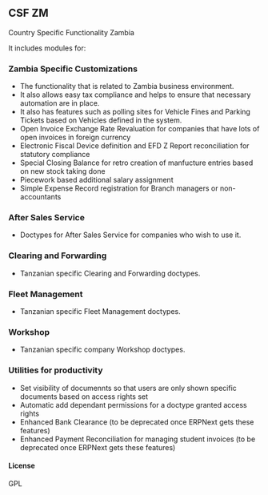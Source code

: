 ## CSF ZM

Country Specific Functionality Zambia

It includes modules for:
### Zambia Specific Customizations
- The functionality that is related to Zambia business environment.
- It also allows easy tax compliance and helps to ensure that necessary automation are in place.
- It also has features such as polling sites for Vehicle Fines and Parking Tickets based on Vehicles defined in the system.
- Open Invoice Exchange Rate Revaluation for companies that have lots of open invoices in foreign currency
- Electronic Fiscal Device definition and EFD Z Report reconciliation for statutory compliance
- Special Closing Balance for retro creation of manfucture entries based on new stock taking done
- Piecework based additional salary assignment
- Simple Expense Record registration for Branch managers or non-accountants

### After Sales Service
- Doctypes for After Sales Service for companies who wish to use it.

### Clearing and Forwarding
- Tanzanian specific Clearing and Forwarding doctypes.

### Fleet Management
- Tanzanian specific Fleet Management doctypes.

### Workshop
- Tanzanian specific company Workshop doctypes.

### Utilities for productivity
- Set visibility of documennts so that users are only shown specific documents based on access rights set
- Automatic add dependant permissions for a doctype granted access rights
- Enhanced Bank Clearance (to be deprecated once ERPNext gets these features)
- Enhanced Payment Reconciliation for managing student invoices (to be deprecated once ERPNext gets these features)



#### License

GPL
